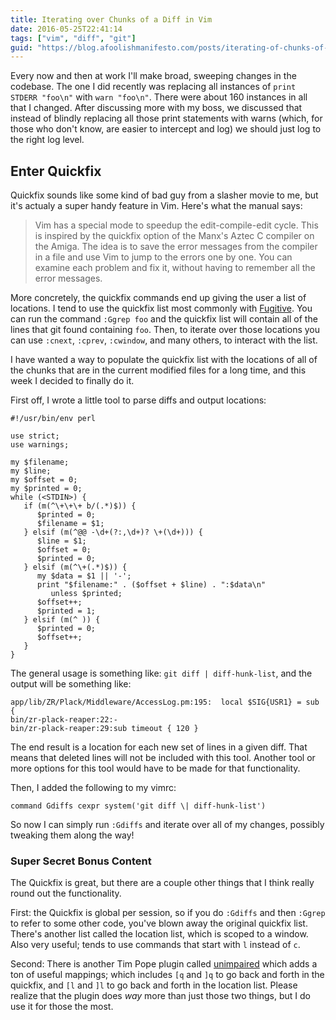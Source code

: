 ```yaml
---
title: Iterating over Chunks of a Diff in Vim
date: 2016-05-25T22:41:14
tags: ["vim", "diff", "git"]
guid: "https://blog.afoolishmanifesto.com/posts/iterating-of-chunks-of-a-diff-in-vim"
---
```

Every now and then at work I'll make broad, sweeping changes in the codebase.
The one I did recently was replacing all instances of `print STDERR "foo\n"`
with `warn "foo\n"`.  There were about 160 instances in all that I changed.
After discussing more with my boss, we discussed that instead of blindly
replacing all those print statements with warns (which, for those who don't
know, are easier to intercept and log) we should just log to the right log
level.

<!--more-->

## Enter Quickfix

Quickfix sounds like some kind of bad guy from a slasher movie to me, but it's
actualy a super handy feature in Vim.  Here's what the manual says:

> Vim has a special mode to speedup the edit-compile-edit cycle.  This is
> inspired by the quickfix option of the Manx's Aztec C compiler on the Amiga.
> The idea is to save the error messages from the compiler in a file and use Vim
> to jump to the errors one by one.  You can examine each problem and fix it,
> without having to remember all the error messages.

More concretely, the quickfix commands end up giving the user a list of
locations.  I tend to use the quickfix list most commonly with
[Fugitive](https://github.com/tpope/vim-fugitive).  You can run the command
`:Ggrep foo` and the quickfix list will contain all of the lines that git found
containing `foo`.  Then, to iterate over those locations you can use `:cnext`,
`:cprev`, `:cwindow`, and many others, to interact with the list.

I have wanted a way to populate the quickfix list with the locations of all of
the chunks that are in the current modified files for a long time, and this week
I decided to finally do it.

First off, I wrote a little tool to parse diffs and output locations:

```
#!/usr/bin/env perl

use strict;
use warnings;

my $filename;
my $line;
my $offset = 0;
my $printed = 0;
while (<STDIN>) {
   if (m(^\+\+\+ b/(.*)$)) {
      $printed = 0;
      $filename = $1;
   } elsif (m(^@@ -\d+(?:,\d+)? \+(\d+))) {
      $line = $1;
      $offset = 0;
      $printed = 0;
   } elsif (m(^\+(.*)$)) {
      my $data = $1 || '-';
      print "$filename:" . ($offset + $line) . ":$data\n"
         unless $printed;
      $offset++;
      $printed = 1;
   } elsif (m(^ )) {
      $printed = 0;
      $offset++;
   }
}
```

The general usage is something like: `git diff | diff-hunk-list`, and the output
will be something like:

```
app/lib/ZR/Plack/Middleware/AccessLog.pm:195:  local $SIG{USR1} = sub {
bin/zr-plack-reaper:22:-
bin/zr-plack-reaper:29:sub timeout { 120 }
```

The end result is a location for each new set of lines in a given diff.  That
means that deleted lines will not be included with this tool.  Another tool
or more options for this tool would have to be made for that functionality.

Then, I added the following to my vimrc:

```
command Gdiffs cexpr system('git diff \| diff-hunk-list')
```

So now I can simply run `:Gdiffs` and iterate over all of my changes, possibly
tweaking them along the way!

### Super Secret Bonus Content

The Quickfix is great, but there are a couple other things that I think really
round out the functionality.

First: the Quickfix is global per session, so if you do `:Gdiffs` and then
`:Ggrep` to refer to some other code, you've blown away the original quickfix
list.  There's another list called the location list, which is scoped to a
window.  Also very useful; tends to use commands that start with `l` instead of
`c`.

Second: There is another Tim Pope plugin called
[unimpaired](https://github.com/tpope/vim-unimpaired) which adds a ton of useful
mappings; which includes `[q` and `]q` to go back and forth in the quickfix, and
`[l` and `]l` to go back and forth in the location list.  Please realize that
the plugin does *way* more than just those two things, but I do use it for those
the most.
